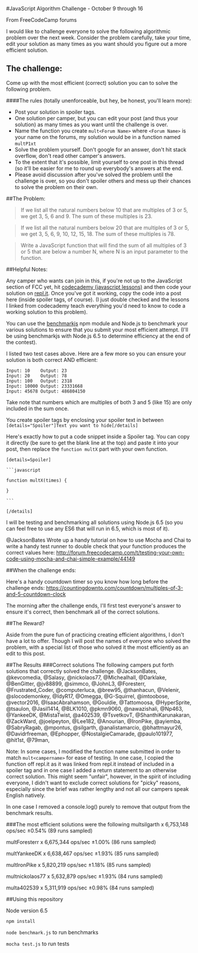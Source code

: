 #JavaScript Algorithm Challenge - October 9 through 16

From FreeCodeCamp forums

I would like to challenge everyone to solve the following algorithmic problem over the next week. Consider the problem carefully, take your time, edit your solution as many times as you want should you figure out a more efficient solution.

## The challenge:

Come up with the most efficient (correct) solution you can to solve the following problem.

####The rules (totally unenforceable, but hey, be honest, you'll learn more):

* Post your solution in spoiler tags.
* One solution per camper, but you can edit your post (and thus your solution) as many times as you want until the challenge is over.
* Name the function you create `mult<Forum Name>` where `<Forum Name>` is your name on the forums, my solution would be in a function named `multP1xt` 
* Solve the problem yourself. Don't google for an answer, don't hit stack overflow, don't read other camper's answers.
* To the extent that it's possible, limit yourself to one post in this thread (so it'll be easier for me to round up everybody's answers at the end.
* Please avoid discussion after you've solved the problem until the challenge is over, so you don't spoiler others and mess up their chances to solve the problem on their own.

##The Problem:

> If we list all the natural numbers below 10 that are multiples of 3 or 5, we get 3, 5, 6 and 9. The sum of these multiples is 23.

> If we list all the natural numbers below 20 that are multiples of 3 or 5, we get 3, 5, 6, 9, 10, 12, 15, 18. The sum of these multiples is 78.

> Write a JavaScript function that will find the sum of all multiples of 3 or 5 that are below a number N, where N is an input parameter to the function.

##Helpful Notes:

Any camper who wants can join in this, if you're not up to the JavaScript section of FCC yet, hit [codecademy (javascript lessons)](https://www.codecademy.com/learn/javascript)  and then code your solution on [repl.it](https://repl.it/languages/javascript). Once you've got it working, copy the code into a post here (inside spoiler tags, of course). (I just double checked and the lessons I linked from codecademy teach everything you'd need to know to code a working solution to this problem). 

You can use the [benchmarkjs](https://benchmarkjs.com/) npm module and Node.js to benchmark your various solutions to ensure that you submit your most efficient attempt. (I'll be using benchmarkjs with Node.js 6.5 to determine efficiency at the end of the contest).

I listed two test cases above. Here are a few more so you can ensure your solution is both correct AND efficient: 
```
Input: 10    Output: 23
Input: 20    Output: 78
Input: 100   Output: 2318
Input: 10000 Output: 23331668
Input: 45678 Output: 486804150
```
Take note that numbers which are multiples of both 3 and 5 (like 15) are only included in the sum once.

You create spoiler tags by enclosing your spoiler text in between `[details="Spoiler"]Text you want to hide[/details]`

Here's exactly how to put a code snippet inside a Spoiler tag. You can copy it directly (be sure to get the blank line at  the top) and paste it into your post, then replace the `function multX` part with your own function.

    
    [details=Spoiler]

    ```javascript

    function multX(times) {
      
    }

    ```

    [/details]

I will be testing and benchmarking all solutions using Node.js 6.5 (so you can feel free to use any ES6 that will run in 6.5, which is most of it).

@JacksonBates Wrote up a handy tutorial on how to use Mocha and Chai to write a handy test runner to double check that your function produces the correct values here: http://forum.freecodecamp.com/t/testing-your-own-code-using-mocha-and-chai-simple-example/44149 

##When the challenge ends:

Here's a handy countdown timer so you know how long before the challenge ends:
https://countingdownto.com/countdown/multiples-of-3-and-5-countdown-clock

The morning after the challenge ends, I'll first test everyone's answer to ensure it's correct, then benchmark all of the correct solutions. 

##The Reward?

Aside from the pure fun of practicing creating efficient algorithms, I don't have a lot to offer. Though I will post the names of everyone who solved the problem, with a special list of those who solved it the most efficiently as an edit to this post.

##The Results
###Correct solutions
The following campers put forth solutions that correctly solved the challenge. 
@JacksonBates,
@kevcomedia,
@Salasy,
@nickolaos77,
@Michealhall,
@Darklake,
@BenGitter,
@jv88899,
@simmco,
@JohnL3,
@Foresterr,
@Frustrated_Coder,
@computerluca,
@brew95,
@thanhacun,
@Velenir,
@slocodemonkey,
@IdyR17,
@Omegga,
@G-Squirrel,
@imtoobose,
@vector2016,
@IsaacAbrahamson,
@Gouldie,
@Tattomoosa,
@HyperSprite,
@tsaulon,
@Jasil1414,
@BLK1010,
@pkmn9060,
@nawazishali,
@Np463,
@YankeeDK,
@MistaTwist,
@a402539,
@TsvetkovT,
@ShanthiKarunakaran,
@ZackWard,
@joelpeyton,
@Lee182,
@Anourian,
@IronPike,
@ayiemba,
@SabryRagab,
@mpontus,
@silgarth,
@analistamarcio,
@bhattmayur26,
@Davidrfreeman,
@Ephopper,
@NostalgieCamarade,
@paulo101977,
@hit1st,
@79man,


Note: In some cases, I modified the function name submitted in order to match `mult<campername>` for ease of testing. In one case, I copied the function off repl.it as it was linked from repl.it instead of included in a spoiler tag and in one case I added a return statement to an otherwise correct solution. This might seem "unfair", however, in the spirit of including everyone, I didn't want to exclude correct solutions for "picky" reasons, especially since the brief was rather lengthy and not all our campers speak English natively. 

In one case I removed a console.log() purely to remove that output from the benchmark results.



###The most efficient solutions were the following
multsilgarth x 6,753,148 ops/sec ±0.54% (89 runs sampled)  

multForesterr x 6,675,344 ops/sec ±1.00% (86 runs sampled)  

multYankeeDK x 6,638,467 ops/sec ±1.93% (85 runs sampled)  

multIronPike x 5,820,219 ops/sec ±1.18% (85 runs sampled) 

multnickolaos77 x 5,632,879 ops/sec ±1.93% (84 runs sampled)  

multa402539 x 5,311,919 ops/sec ±0.98% (84 runs sampled)  


##Using this repository

Node version 6.5

`npm install`

`node benchmark.js` to run benchmarks

`mocha test.js` to run tests
